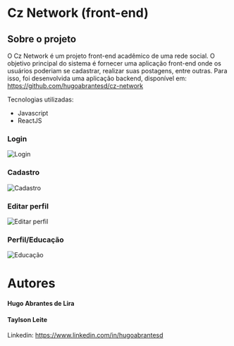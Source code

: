# Cz Network (front-end)

## Sobre o projeto
O Cz Network é um projeto front-end acadêmico de uma rede social.
O objetivo principal do sistema é fornecer uma aplicação front-end onde os usuários poderiam se cadastrar, realizar suas postagens, entre outras.
Para isso, foi desenvolvida uma aplicação backend, disponível em: https://github.com/hugoabrantesd/cz-network

Tecnologias utilizadas:
- Javascript
- ReactJS



### Login
![Login](https://user-images.githubusercontent.com/75028196/194679074-67d32588-1c8a-4196-9759-6d58e511f54f.png)

### Cadastro
![Cadastro](https://user-images.githubusercontent.com/75028196/194679079-7d955b42-6302-4ba4-8cf5-9db63330d8f8.png)

### Editar perfil
![Editar perfil](https://user-images.githubusercontent.com/75028196/194679084-e5a1d78d-871e-4e2e-929d-b4ba8b7f56a1.png)

### Perfil/Educação
![Educação](https://user-images.githubusercontent.com/75028196/194679086-a4c63a0e-8de3-4be5-9682-732603780f00.png)


# Autores

#### Hugo Abrantes de Lira
#### Taylson Leite

Linkedin: https://www.linkedin.com/in/hugoabrantesd
